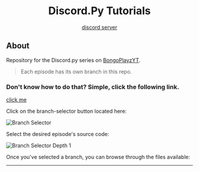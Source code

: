 <div align="center">
  <h1>Discord.Py Tutorials</h1>
  <a href="https://discord.gg/rUENBbN">discord server</a>
</div>

## About

Repository for the Discord.py series on [BongoPlayzYT](https://www.youtube.com/channel/UCmDrjttkW9yjPKi2FAdhGVQ).

> Each episode has its own branch in this repo.

### Don't know how to do that? Simple, click the following link.
[click me](https://help.github.com/en/github/administering-a-repository/viewing-branches-in-your-repository)

Click on the branch-selector button located here:

![Branch Selector](https://i.imgur.com/JLfMM19.png)

Select the desired episode's source code:

![Branch Selector Depth 1](https://i.imgur.com/AHQBA2k.png)

Once you've selected a branch, you can browse through the files available:

---
